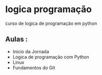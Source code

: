 # logica programação
curso de logica de programação em python

## Aulas :
- Inicio da Jornada
- Logica de programação com Python
- Linux
- Fundamentos do Git
